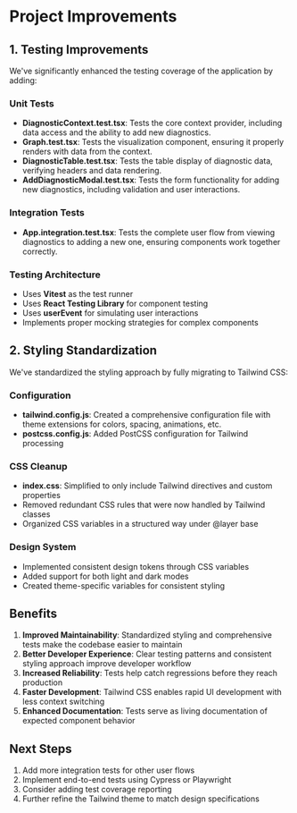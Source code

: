 # Project Improvements

## 1. Testing Improvements

We've significantly enhanced the testing coverage of the application by adding:

### Unit Tests

- **DiagnosticContext.test.tsx**: Tests the core context provider, including data access and the ability to add new diagnostics.
- **Graph.test.tsx**: Tests the visualization component, ensuring it properly renders with data from the context.
- **DiagnosticTable.test.tsx**: Tests the table display of diagnostic data, verifying headers and data rendering.
- **AddDiagnosticModal.test.tsx**: Tests the form functionality for adding new diagnostics, including validation and user interactions.

### Integration Tests

- **App.integration.test.tsx**: Tests the complete user flow from viewing diagnostics to adding a new one, ensuring components work together correctly.

### Testing Architecture

- Uses **Vitest** as the test runner
- Uses **React Testing Library** for component testing
- Uses **userEvent** for simulating user interactions
- Implements proper mocking strategies for complex components

## 2. Styling Standardization

We've standardized the styling approach by fully migrating to Tailwind CSS:

### Configuration

- **tailwind.config.js**: Created a comprehensive configuration file with theme extensions for colors, spacing, animations, etc.
- **postcss.config.js**: Added PostCSS configuration for Tailwind processing

### CSS Cleanup

- **index.css**: Simplified to only include Tailwind directives and custom properties
- Removed redundant CSS rules that were now handled by Tailwind classes
- Organized CSS variables in a structured way under @layer base

### Design System

- Implemented consistent design tokens through CSS variables
- Added support for both light and dark modes
- Created theme-specific variables for consistent styling

## Benefits

1. **Improved Maintainability**: Standardized styling and comprehensive tests make the codebase easier to maintain
2. **Better Developer Experience**: Clear testing patterns and consistent styling approach improve developer workflow
3. **Increased Reliability**: Tests help catch regressions before they reach production
4. **Faster Development**: Tailwind CSS enables rapid UI development with less context switching
5. **Enhanced Documentation**: Tests serve as living documentation of expected component behavior

## Next Steps

1. Add more integration tests for other user flows
2. Implement end-to-end tests using Cypress or Playwright
3. Consider adding test coverage reporting
4. Further refine the Tailwind theme to match design specifications